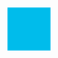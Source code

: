 <!DOCTYPE html>
<html>
<head>
	<title>Green Park Apprenticeship Hub</title>
	<style type="text/css">
		img.resize {
		  max-width:40%;
		  max-height:40%;
		}
		@font-face {
			font-family: "CiscoSansTT";
			src: url(https://site.samhastings.co.uk/DigitalSignage/CiscoSansTT-ExtraLight.ttf);    
		}
		h1 {
			margin-bottom: -50px;
		}
		body {
			/* [typeface & colour] */
			font-family: CiscoSansTT;
			font-size: 50px;
			text-decoration: none;
			text-align: center;
			position: absolute;
			top: 50%;
			left: 50%;
			transform: translate(-50%, -50%);
			color: #FFFFFF;
			background-color: #00bceb;
			margin-bottom: 50px;

		}
		time {
			position: absolute;
			top: 0%;
			left: 100%;
			font-size: 30px;
			color: #00bceb;
			border-radius: 250px;
  			background: #FFFFFF;
  			padding: 20px; 
		}
		a {
			font-size: 30px;
			color: #FFFFFF;
			border-radius: 50px;
  			background: #6ebe4a;
  			padding: 20px;
			text-decoration: none;
		}
	</style>
	<script type="text/javascript" src="jquery-1.11.3.min.js"></script>
		<script type="text/javascript" src="https://www.google.com/jsapi"></script>
		<script type="text/javascript">
			function show( show1 ) {
			  document.getElementById(show1).style.display="block";
			}
			function hide( hide1 ) {
			  document.getElementById(hide1).style.display="none";
			}
			function tog( tog1 ) {
			  document.getElementById(tog1).style.backgroundColor="#777777";
			}
			function toh( toh1 ) {
			  document.getElementById(toh1).style.backgroundColor="#ffffff";
			}
		</script>
</head>
<body>
<img class="resize" src="https://site.samhastings.co.uk/DigitalSignage/logo.png" alt="Cisco Logo">
<h1>Welcome</h1>
<p>to the Green Park Apprenticeship Hub</p>
<br>
<table style="width:100%">
  <tr>
  	<td>
  		<a href="https://quickdraw.withgoogle.com/">Quick, Draw!</a>
  	</td>
  	<td>
  		<a href="https://trends.google.com/trends/">Trends</a>
  	</td>
  	<td>
  		<a href="https://geoguessr.com/world/play">GeoGuessr</a>
  	</td>
	<td>
  		<a href="http://www.kyberheimen.com/">More Games</a>
  	</td>
  </tr>
</table>
</body>
<time OnLoad="document.form1.q.focus();">	
			    <div class="time" id="time">
				    <script>
					    //document.getElementById("main").innerHTML = Date();
					    function updateClock() {
						    var m = new Date();
						    var dateString =
						      ("0" + m.getHours()).slice(-2) + ":" +
						      ("0" + m.getMinutes()).slice(-2);
						
						    // set the content of the element with the ID time to the formatted string
						    document.getElementById('time').innerHTML = dateString;
						    // call this function again in 1000ms
						    setTimeout(updateClock, 1000);
					    }
					    updateClock(); // initial call
			    	    </script>
			    </div>  
		</div>
	</time>
</html>
